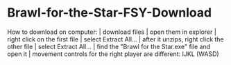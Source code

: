 # Brawl-for-the-Star-FSY-Download
How to download on computer: |
download files |
open them in explorer |
right click on the first file |
select Extract All... |
after it unzips, right click the other file |
select Extract All... |
find the "Brawl for the Star.exe" file and open it |
movement controls for the right player are different:
IJKL (WASD)
